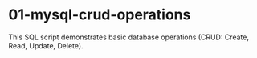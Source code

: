 # 01-mysql-crud-operations
This SQL script demonstrates basic database operations (CRUD: Create, Read, Update, Delete).
